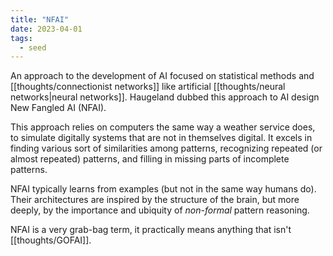 ```yaml
---
title: "NFAI"
date: 2023-04-01
tags:
  - seed
---
```


An approach to the development of AI focused on statistical methods and [[thoughts/connectionist networks]] like artificial [[thoughts/neural networks|neural networks]]. Haugeland dubbed this approach to AI design New Fangled AI (NFAI).

This approach relies on computers the same way a weather service does, to simulate digitally systems that are not in themselves digital. It excels in finding various sort of similarities among patterns, recognizing repeated (or almost repeated) patterns, and filling in missing parts of incomplete patterns.

NFAI typically learns from examples (but not in the same way humans do). Their architectures are inspired by the structure of the brain, but more deeply, by the importance and ubiquity of _non-formal_ pattern reasoning.

NFAI is a very grab-bag term, it practically means anything that isn't [[thoughts/GOFAI]].
